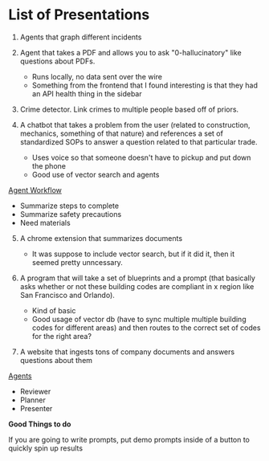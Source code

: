# List of Presentations 

1. Agents that graph different incidents 

2. Agent that takes a PDF and allows you to ask "0-hallucinatory" like questions about PDFs.
    - Runs locally, no data sent over the wire
    - Something from the frontend that I found interesting is that they had an API health thing in the sidebar 

3. Crime detector. Link crimes to multiple people based off of priors.

4. A chatbot that takes a problem from the user (related to construction, mechanics, something of that nature) and references a set of standardized SOPs to answer a question related to that particular trade.   
    - Uses voice so that someone doesn't have to pickup and put down the phone 
    - Good use of vector search and agents

<u>Agent Workflow</u>

- Summarize steps to complete
- Summarize safety precautions 
- Need materials 

5. A chrome extension that summarizes documents
    - It was suppose to include vector search, but if it did it, then it seemed pretty unncessary. 

6. A program that will take a set of blueprints and a prompt (that basically asks whether or not these building codes are compliant in x region like San Francisco and Orlando). 
    - Kind of basic 
    - Good usage of vector db (have to sync multiple multiple building codes for different areas) and
    then routes to the correct set of codes for the right area? 

7. A website that ingests tons of company documents and answers questions about them

<u>Agents</u>
- Reviewer 
- Planner 
- Presenter

**Good Things to do**

If you are going to write prompts, put demo prompts inside of a button to quickly spin up results 



